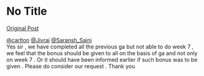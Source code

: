 # No Title

[Original Post](https://discourse.onlinedegree.iitm.ac.in/t/172246/18)

<p><a class="mention" href="/u/carlton">@carlton</a>  <a class="mention" href="/u/jivraj">@Jivraj</a> <a class="mention" href="/u/saransh_saini">@Saransh_Saini</a><br>
Yes sir , we have completed all the previous ga but not able to do week 7  , we feel that the bonus should be given to all on the basis of ga and not only on week 7 . Or it should have been informed earlier if such bonus was to be given . Please do consider our request . Thank you</p>